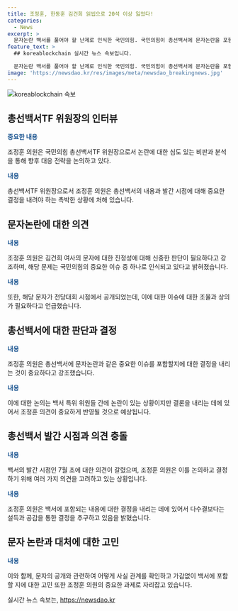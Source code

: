 ```yaml
---
title: 조정훈, 한동훈 김건희 읽씹으로 20석 이상 잃었다!
categories:
  - News
excerpt: >
  문자논란 백서를 풀어야 할 난제로 인식한 국민의힘. 국민의힘이 총선백서에 문자논란을 포함시킬지, 발간 시점은 언제가 적절한지 논의 중. 조정훈 의원은 깊은 고민 중이며, 과거에 대한 반성과 책임을 밝힐 수 있는 기회라고 주장. 전당대회에 미칠 영향은 국민의 선택에 달려 있다는 견해를 밝힘. 함께 상의를 거쳐 결정할 필요성을 강조하며 백서 특위를 매우 신중하게 고려하고 있다고 전했다.
feature_text: >
  ## koreablockchain 실시간 뉴스 속보입니다.

  문자논란 백서를 풀어야 할 난제로 인식한 국민의힘. 국민의힘이 총선백서에 문자논란을 포함시킬지, 발간 시점은 언제가 적절한지 논의 중. 조정훈 의원은 깊은 고민 중이며, 과거에 대한 반성과 책임을 밝힐 수 있는 기회라고 주장. 전당대회에 미칠 영향은 국민의 선택에 달려 있다는 견해를 밝힘. 함께 상의를 거쳐 결정할 필요성을 강조하며 백서 특위를 매우 신중하게 고려하고 있다고 전했다.
image: 'https://newsdao.kr/res/images/meta/newsdao_breakingnews.jpg'
---
```


<p><img src="https://newsdao.kr/res/images/meta/newsdao_breakingnews.jpg" alt="koreablockchain 속보" /></p>

<h2 data-ke-size="size26">총선백서TF 위원장의 인터뷰</h2>

<p data-ke-size="size16"><b><span style="color: #1a5490;">중요한 내용</span></b></p>

<p>조정훈 의원은 국민의힘 총선백서TF 위원장으로서 논란에 대한 심도 있는 비판과 분석을 통해 향후 대응 전략을 논의하고 있다.</p>

<p data-ke-size="size16"><b><span style="color: #1a5490;">내용</span></b></p>

<p>총선백서TF 위원장으로서 조정훈 의원은 총선백서의 내용과 발간 시점에 대해 중요한 결정을 내려야 하는 촉박한 상황에 처해 있습니다.</p>

<h2 data-ke-size="size26">문자논란에 대한 의견</h2>

<p data-ke-size="size16"><b><span style="color: #1a5490;">내용</span></b></p>

<p>조정훈 의원은 김건희 여사의 문자에 대한 진정성에 대해 신중한 판단이 필요하다고 강조하며, 해당 문제는 국민의힘의 중요한 이슈 중 하나로 인식되고 있다고 밝혀졌습니다. </p>

<p data-ke-size="size16"><b><span style="color: #1a5490;">내용</span></b></p>

<p>또한, 해당 문자가 전당대회 시점에서 공개되었는데, 이에 대한 이슈에 대한 조율과 상의가 필요하다고 언급했습니다.</p>

<h2 data-ke-size="size26">총선백서에 대한 판단과 결정</h2>

<p data-ke-size="size16"><b><span style="color: #1a5490;">내용</span></b></p>

<p>조정훈 의원은 총선백서에 문자논란과 같은 중요한 이슈를 포함할지에 대한 결정을 내리는 것이 중요하다고 강조했습니다.</p>

<p data-ke-size="size16"><b><span style="color: #1a5490;">내용</span></b></p>

<p>이에 대한 논의는 백서 특위 위원들 간에 논란이 있는 상황이지만 결론을 내리는 데에 있어서 조정훈 의견이 중요하게 반영될 것으로 예상됩니다.</p>

<h2 data-ke-size="size26">총선백서 발간 시점과 의견 충돌</h2>

<p data-ke-size="size16"><b><span style="color: #1a5490;">내용</span></b></p>

<p>백서의 발간 시점인 7월 초에 대한 의견이 갈렸으며, 조정훈 의원은 이를 논의하고 결정하기 위해 여러 가지 의견을 고려하고 있는 상황입니다.</p>

<p data-ke-size="size16"><b><span style="color: #1a5490;">내용</span></b></p>

<p>조정훈 의원은 백서에 포함되는 내용에 대한 결정을 내리는 데에 있어서 다수결보다는 설득과 공감을 통한 결정을 추구하고 있음을 밝혔습니다.</p>

<h2 data-ke-size="size26">문자 논란과 대처에 대한 고민</h2>

<p data-ke-size="size16"><b><span style="color: #1a5490;">내용</span></b></p>

<p>이와 함께, 문자의 공개와 관련하여 어떻게 사실 관계를 확인하고 가감없이 백서에 포함할 지에 대한 고민 또한 조정훈 의원의 중요한 과제로 자리잡고 있습니다.</p>
실시간 뉴스 속보는, <a href="https://newsdao.kr" rel="dofollow">https://newsdao.kr</a>


